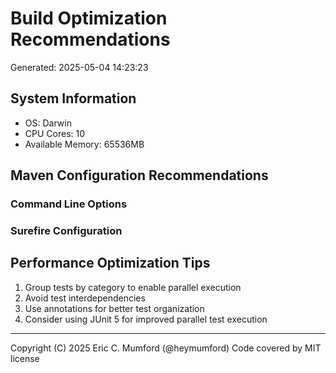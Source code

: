 # Build Optimization Recommendations
Generated: 2025-05-04 14:23:23

## System Information

* OS: Darwin
* CPU Cores: 10
* Available Memory: 65536MB

## Maven Configuration Recommendations

### Command Line Options



### Surefire Configuration



## Performance Optimization Tips

1. Group tests by category to enable parallel execution
2. Avoid test interdependencies
3. Use  annotations for better test organization
4. Consider using JUnit 5 for improved parallel test execution

---
Copyright (C) 2025 Eric C. Mumford (@heymumford) Code covered by MIT license
